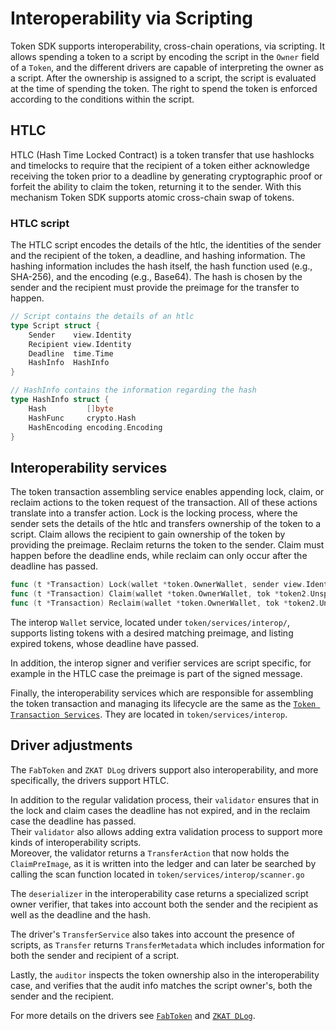 # Interoperability via Scripting

Token SDK supports interoperability, cross-chain operations, via scripting. 
It allows spending a token to a script by encoding the script in the `Owner` field of a `Token`, and the different drivers are capable of interpreting the owner as a script.
After the ownership is assigned to a script, the script is evaluated at the time of spending the token. 
The right to spend the token is enforced according to the conditions within the script.

## HTLC

HTLC (Hash Time Locked Contract) is a token transfer that use hashlocks and timelocks to require that the recipient of a token either acknowledge receiving the token prior to a deadline by generating cryptographic proof or forfeit the ability to claim the token, returning it to the sender.
With this mechanism Token SDK supports atomic cross-chain swap of tokens. 

### HTLC script

The HTLC script encodes the details of the htlc, the identities of the sender and the recipient of the token, a deadline, and hashing information.
The hashing information includes the hash itself, the hash function used (e.g., SHA-256), and the encoding (e.g., Base64).
The hash is chosen by the sender and the recipient must provide the preimage for the transfer to happen.

```go
// Script contains the details of an htlc
type Script struct {
    Sender    view.Identity
    Recipient view.Identity
    Deadline  time.Time
    HashInfo  HashInfo
}

// HashInfo contains the information regarding the hash
type HashInfo struct {
    Hash         []byte
    HashFunc     crypto.Hash
    HashEncoding encoding.Encoding
}
```

## Interoperability services

The token transaction assembling service enables appending lock, claim, or reclaim actions to the token request of the transaction. All of these actions translate into a transfer action. 
Lock is the locking process, where the sender sets the details of the htlc and transfers ownership of the token to a script. 
Claim allows the recipient to gain ownership of the token by providing the preimage. 
Reclaim returns the token to the sender. 
Claim must happen before the deadline ends, while reclaim can only occur after the deadline has passed.

```go
func (t *Transaction) Lock(wallet *token.OwnerWallet, sender view.Identity, typ string, value uint64, recipient view.Identity, deadline time.Duration, opts ...token.TransferOption) ([]byte, error)
func (t *Transaction) Claim(wallet *token.OwnerWallet, tok *token2.UnspentToken, preImage []byte) error
func (t *Transaction) Reclaim(wallet *token.OwnerWallet, tok *token2.UnspentToken) error
```

The interop `Wallet` service, located under `token/services/interop/`, supports listing tokens with a desired matching preimage, and listing expired tokens, whose deadline have passed.

In addition, the interop signer and verifier services are script specific, for example in the HTLC case the preimage is part of the signed message.

Finally, the interoperability services which are responsible for assembling the token transaction and managing its lifecycle are the same as the [`Token Transaction Services`](./services.md).
They are located in `token/services/interop`.


## Driver adjustments 

The `FabToken` and `ZKAT DLog` drivers support also interoperability, and more specifically, the drivers support HTLC.

In addition to the regular validation process, their `validator` ensures that in the lock and claim cases the deadline has not expired, and in the reclaim case the deadline has passed.    
Their `validator` also allows adding extra validation process to support more kinds of interoperability scripts.  
Moreover, the validator returns a `TransferAction` that now holds the `ClaimPreImage`, as it is written into the ledger and can later be searched by calling the scan function located in `token/services/interop/scanner.go`

The `deserializer` in the interoperability case returns a specialized script owner verifier, that takes into account both the sender and the recipient as well as the deadline and the hash. 

The driver's `TransferService` also takes into account the presence of scripts, as `Transfer` returns `TransferMetadata` which includes information for both the sender and recipient of a script.

Lastly, the `auditor` inspects the token ownership also in the interoperability case, and verifies that the audit info matches the script owner's, both the sender and the recipient.

For more details on the drivers see [`FabToken`](./fabtoken.md) and [`ZKAT DLog`](./zkat-dlog.md).
